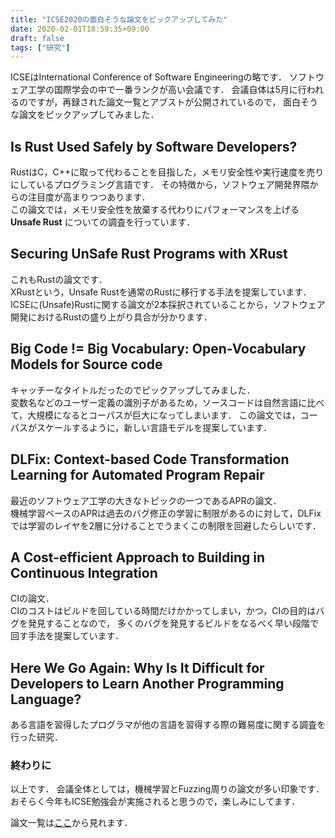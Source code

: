 ```yaml
---
title: "ICSE2020の面白そうな論文をピックアップしてみた"
date: 2020-02-01T18:59:35+09:00
draft: false
tags: ["研究"]
---
```


ICSEはInternational Conference of Software Engineeringの略です．
ソフトウェア工学の国際学会の中で一番ランクが高い会議です．
会議自体は5月に行われるのですが，再録された論文一覧とアブストが公開されているので，
面白そうな論文をピックアップしてみました．

## Is Rust Used Safely by Software Developers?
RustはC，C++に取って代わることを目指した，メモリ安全性や実行速度を売りにしているプログラミング言語です．
その特徴から，ソフトウェア開発界隈からの注目度が高まりつつあります．<br>
この論文では，メモリ安全性を放棄する代わりにパフォーマンスを上げる **Unsafe Rust** についての調査を行っています．

## Securing UnSafe Rust Programs with XRust
これもRustの論文です．<br>
XRustという，Unsafe Rustを通常のRustに移行する手法を提案しています．<br>
ICSEに(Unsafe)Rustに関する論文が2本採択されていることから，ソフトウェア開発におけるRustの盛り上がり具合が分かります．

## Big Code != Big Vocabulary: Open-Vocabulary Models for Source code
キャッチーなタイトルだったのでピックアップしてみました．<br>
変数名などのユーザー定義の識別子があるため，ソースコードは自然言語に比べて，大規模になるとコーパスが巨大になってしまいます．
この論文では，コーパスがスケールするように，新しい言語モデルを提案しています．

## DLFix: Context-based Code Transformation Learning for Automated Program Repair
最近のソフトウェア工学の大きなトピックの一つであるAPRの論文．<br>
機械学習ベースのAPRは過去のバグ修正の学習に制限があるのに対して，DLFixでは学習のレイヤを2層に分けることでうまくこの制限を回避したらしいです．

## A Cost-efficient Approach to Building in Continuous Integration
CIの論文．<br>
CIのコストはビルドを回している時間だけかかってしまい，かつ，CIの目的はバグを発見することなので，
多くのバグを発見するビルドをなるべく早い段階で回す手法を提案しています．

## Here We Go Again: Why Is It Difficult for Developers to Learn Another Programming Language?
ある言語を習得したプログラマが他の言語を習得する際の難易度に関する調査を行った研究．

### 終わりに
以上です．
会議全体としては，機械学習とFuzzing周りの論文が多い印象です．
おそらく今年もICSE勉強会が実施されると思うので，楽しみにしてます．

論文一覧は[ここ](https://conf.researchr.org/track/icse-2020/icse-2020-papers#event-overview)から見れます．
